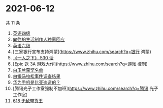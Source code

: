 # 2021-06-12

共 11 条

<!-- BEGIN ZHIHUSEARCH -->
<!-- 最后更新时间 Sat Jun 12 2021 07:08:11 GMT+0800 (China Standard Time) -->
1. [英语四级](https://www.zhihu.com/search?q=英语四级)
1. [向往的生活制作人独家回应](https://www.zhihu.com/search?q=向往的生活)
1. [英语六级](https://www.zhihu.com/search?q=英语六级)
1. [三家银行宣布支持鸿蒙](https://www.zhihu.com/search?q=银行 鸿蒙)
1. [《一人之下》 530 话](https://www.zhihu.com/search?q=一人之下)
1. [Epic 送 3A 游戏大作](https://www.zhihu.com/search?q=游戏 控制)
1. [白玉兰获奖名单](https://www.zhihu.com/search?q=白玉兰)
1. [白银马拉松事件调查结果](https://www.zhihu.com/search?q=甘肃白银马拉松)
1. [华为手机是比亚迪造的？](https://www.zhihu.com/search?q=华为手机)
1. [腾讯光子工作室强制不加班](https://www.zhihu.com/search?q=腾讯 光子工作室)
1. [618 无敌带货王](https://www.zhihu.com/search?q=脑洞)
<!-- END ZHIHUSEARCH -->
